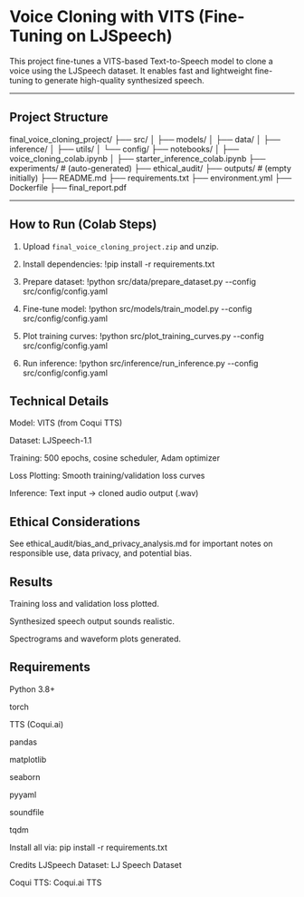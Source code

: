 # Voice Cloning with VITS (Fine-Tuning on LJSpeech)

This project fine-tunes a VITS-based Text-to-Speech model to clone a voice using the LJSpeech dataset. It enables fast and lightweight fine-tuning to generate high-quality synthesized speech.

---

## Project Structure
final_voice_cloning_project/
├── src/
│   ├── models/
│   ├── data/
│   ├── inference/
│   ├── utils/
│   └── config/
├── notebooks/
│   ├── voice_cloning_colab.ipynb
│   ├── starter_inference_colab.ipynb
├── experiments/   # (auto-generated)
├── ethical_audit/
├── outputs/       # (empty initially)
├── README.md
├── requirements.txt
├── environment.yml
├── Dockerfile
├── final_report.pdf


---

## How to Run (Colab Steps)

1. Upload `final_voice_cloning_project.zip` and unzip.

2. Install dependencies:
   !pip install -r requirements.txt

3. Prepare dataset:
!python src/data/prepare_dataset.py --config src/config/config.yaml

4. Fine-tune model:
!python src/models/train_model.py --config src/config/config.yaml

5. Plot training curves:
!python src/plot_training_curves.py --config src/config/config.yaml

6. Run inference:
!python src/inference/run_inference.py --config src/config/config.yaml

## Technical Details
Model: VITS (from Coqui TTS)

Dataset: LJSpeech-1.1

Training: 500 epochs, cosine scheduler, Adam optimizer

Loss Plotting: Smooth training/validation loss curves

Inference: Text input → cloned audio output (.wav)

## Ethical Considerations
See ethical_audit/bias_and_privacy_analysis.md for important notes on responsible use, data privacy, and potential bias.

## Results
Training loss and validation loss plotted.

Synthesized speech output sounds realistic.

Spectrograms and waveform plots generated.

## Requirements
Python 3.8+

torch

TTS (Coqui.ai)

pandas

matplotlib

seaborn

pyyaml

soundfile

tqdm

Install all via:
pip install -r requirements.txt

Credits
LJSpeech Dataset: LJ Speech Dataset

Coqui TTS: Coqui.ai TTS